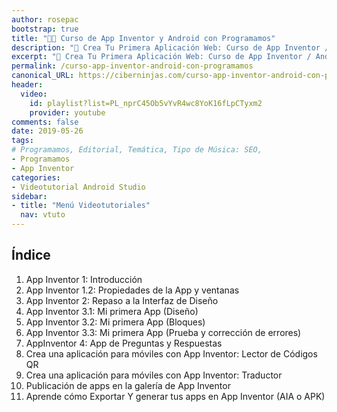 ```yaml
---
author: rosepac
bootstrap: true
title: "👨‍🏫 Curso de App Inventor y Android con Programamos"
description: "📲 Crea Tu Primera Aplicación Web: Curso de App Inventor / Android con Programamos"
excerpt: "📲 Crea Tu Primera Aplicación Web: Curso de App Inventor / Android con Programamos"
permalink: /curso-app-inventor-android-con-programamos
canonical_URL: https://ciberninjas.com/curso-app-inventor-android-con-programamos
header:
  video:
    id: playlist?list=PL_nprC45Ob5vYvR4wc8YoK16fLpCTyxm2
    provider: youtube
comments: false
date: 2019-05-26
tags:
# Programamos, Editorial, Temática, Tipo de Música: SEO, 
- Programamos
- App Inventor
categories:
- Videotutorial Android Studio
sidebar:
- title: "Menú Videotutoriales"
  nav: vtuto
---
```


## &Iacute;ndice

1. App Inventor 1: Introducci&oacute;n
2. App Inventor 1.2: Propiedades de la App y ventanas
3. App Inventor 2: Repaso a la Interfaz de Dise&ntilde;o
4. App Inventor 3.1: Mi primera App (Dise&ntilde;o)
5. App Inventor 3.2: Mi primera App (Bloques)
6. App Inventor 3.3: Mi primera App (Prueba y correcci&oacute;n de errores)
7. AppInventor 4: App de Preguntas y Respuestas
8. Crea una aplicaci&oacute;n para m&oacute;viles con App Inventor: Lector de C&oacute;digos QR
9. Crea una aplicaci&oacute;n para m&oacute;viles con App Inventor: Traductor
10. Publicaci&oacute;n de apps en la galer&iacute;a de App Inventor
11. Aprende c&oacute;mo Exportar Y generar tus apps en App Inventor (AIA o APK)